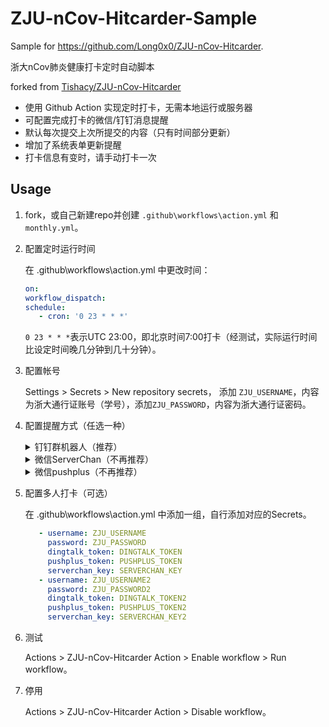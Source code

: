 # ZJU-nCov-Hitcarder-Sample

Sample for https://github.com/Long0x0/ZJU-nCov-Hitcarder.

浙大nCov肺炎健康打卡定时自动脚本

forked from [Tishacy/ZJU-nCov-Hitcarder](https://github.com/Tishacy/ZJU-nCov-Hitcarder)

 - 使用 Github Action 实现定时打卡，无需本地运行或服务器
 - 可配置完成打卡的微信/钉钉消息提醒
 - 默认每次提交上次所提交的内容（只有时间部分更新）
 - 增加了系统表单更新提醒
 - 打卡信息有变时，请手动打卡一次

## Usage

1. fork，或自己新建repo并创建 `.github\workflows\action.yml` 和 `monthly.yml`。
   
2. 配置定时运行时间
   
   在 .github\workflows\action.yml 中更改时间：
   ```yml
   on:
   workflow_dispatch:
   schedule:
      - cron: '0 23 * * *'
   ```
   `0 23 * * *`表示UTC 23:00，即北京时间7:00打卡（经测试，实际运行时间比设定时间晚几分钟到几十分钟）。
   
3. 配置帐号
   
   Settings > Secrets > New repository secrets， 添加 `ZJU_USERNAME`，内容为浙大通行证账号（学号），添加`ZJU_PASSWORD`，内容为浙大通行证密码。

4. 配置提醒方式（任选一种）
   
   <details>
     <summary>钉钉群机器人（推荐）</summary>

     - PC端钉钉 > 新手体验群 > 群设置 > 智能群助手 > 添加机器人 > 自定义，名字随便填，安全设置选择`自定义关键字`，填`打卡`，然后下一步复制Webhook。

     - Settings > Secrets > New repository secrets， 添加`DINGTALK_TOKEN`，内容为刚才复制的Webhook中 `access_token=` 后面的内容。

   </details>
   
   <details>
     <summary>微信ServerChan（不再推荐）</summary>
 
     - 前往 http://sc.ftqq.com/3.version ，按首页的提示用GitHub账号登录，绑定微信，即可获得SCKEY。

     - Settings > Secrets > New repository secrets， 添加`SERVERCHAN_KEY`，内容为刚才复制的SCKEY。

   </details>
   
   <details>
     <summary>微信pushplus（不再推荐）</summary>

     - 前往 https://pushplus.hxtrip.com ，微信扫码，点击激活消息，复制token。

     - Settings > Secrets > New repository secrets， 添加`PUSHPLUS_TOKEN`，内容为刚才复制的token。

   </details>

5. 配置多人打卡（可选）

   在 .github\workflows\action.yml 中添加一组，自行添加对应的Secrets。

   ```yml
      - username: ZJU_USERNAME
        password: ZJU_PASSWORD
        dingtalk_token: DINGTALK_TOKEN
        pushplus_token: PUSHPLUS_TOKEN
        serverchan_key: SERVERCHAN_KEY
      - username: ZJU_USERNAME2
        password: ZJU_PASSWORD2
        dingtalk_token: DINGTALK_TOKEN2
        pushplus_token: PUSHPLUS_TOKEN2
        serverchan_key: SERVERCHAN_KEY2
   ```

6. 测试
   
   Actions > ZJU-nCov-Hitcarder Action > Enable workflow > Run workflow。

7. 停用

   Actions > ZJU-nCov-Hitcarder Action > Disable workflow。
